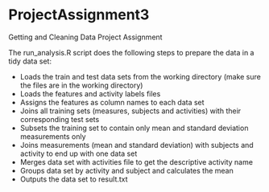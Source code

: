 # ProjectAssignment3
Getting and Cleaning Data Project Assignment

The run_analysis.R script does the following steps to prepare the data in a tidy data set:
* Loads the train and test data sets from the working directory (make sure the files are in the working directory)
* Loads the features and activity labels files
* Assigns the features as column names to each data set
* Joins all training sets (measures, subjects and activities) with their corresponding test sets
* Subsets the training set to contain only mean and standard deviation measurements only
* Joins measurements (mean and standard deviation) with subjects and activity to end up with one data set
* Merges data set with activities file to get the descriptive activity name
* Groups data set by activity and subject and calculates the mean
* Outputs the data set to result.txt

